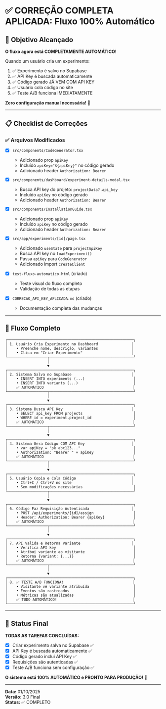# ✅ CORREÇÃO COMPLETA APLICADA: Fluxo 100% Automático

## 🎯 Objetivo Alcançado

**O fluxo agora está COMPLETAMENTE AUTOMÁTICO!**

Quando um usuário cria um experimento:
1. ✅ Experimento é salvo no Supabase
2. ✅ API Key é buscada automaticamente
3. ✅ Código gerado JÁ VEM COM API KEY
4. ✅ Usuário cola código no site
5. ✅ Teste A/B funciona IMEDIATAMENTE

**Zero configuração manual necessária! 🎉**

---

## 📋 Checklist de Correções

### ✅ Arquivos Modificados

- [x] `src/components/CodeGenerator.tsx`
  - Adicionado prop `apiKey`
  - Incluído `apiKey="${apiKey}"` no código gerado
  - Adicionado header `Authorization: Bearer`

- [x] `src/components/dashboard/experiment-details-modal.tsx`
  - Busca API key do projeto: `projectData?.api_key`
  - Incluído `apiKey` no código gerado
  - Adicionado header `Authorization: Bearer`

- [x] `src/components/InstallationGuide.tsx`
  - Adicionado prop `apiKey`
  - Incluído `apiKey` no código gerado
  - Adicionado header `Authorization: Bearer`

- [x] `src/app/experiments/[id]/page.tsx`
  - Adicionado `useState` para `projectApiKey`
  - Busca API key no `loadExperiment()`
  - Passa `apiKey` para `CodeGenerator`
  - Adicionado import `createClient`

- [x] `test-fluxo-automatico.html` (criado)
  - Teste visual do fluxo completo
  - Validação de todas as etapas

- [x] `CORRECAO_API_KEY_APLICADA.md` (criado)
  - Documentação completa das mudanças

---

## 🔄 Fluxo Completo

```
┌─────────────────────────────────────────────────────────┐
│ 1. Usuário Cria Experimento no Dashboard               │
│    • Preenche nome, descrição, variantes               │
│    • Clica em "Criar Experimento"                      │
└──────────────────┬──────────────────────────────────────┘
                   │
                   ▼
┌─────────────────────────────────────────────────────────┐
│ 2. Sistema Salva no Supabase                           │
│    • INSERT INTO experiments (...)                      │
│    • INSERT INTO variants (...)                         │
│    ✅ AUTOMÁTICO                                        │
└──────────────────┬──────────────────────────────────────┘
                   │
                   ▼
┌─────────────────────────────────────────────────────────┐
│ 3. Sistema Busca API Key                               │
│    • SELECT api_key FROM projects                       │
│    • WHERE id = experiment.project_id                   │
│    ✅ AUTOMÁTICO                                        │
└──────────────────┬──────────────────────────────────────┘
                   │
                   ▼
┌─────────────────────────────────────────────────────────┐
│ 4. Sistema Gera Código COM API Key                     │
│    • var apiKey = "pk_abc123..."                        │
│    • Authorization: "Bearer " + apiKey                  │
│    ✅ AUTOMÁTICO                                        │
└──────────────────┬──────────────────────────────────────┘
                   │
                   ▼
┌─────────────────────────────────────────────────────────┐
│ 5. Usuário Copia e Cola Código                         │
│    • Ctrl+C / Ctrl+V no site                           │
│    • Sem modificações necessárias                       │
└──────────────────┬──────────────────────────────────────┘
                   │
                   ▼
┌─────────────────────────────────────────────────────────┐
│ 6. Código Faz Requisição Autenticada                   │
│    • POST /api/experiments/[id]/assign                  │
│    • Header: Authorization: Bearer {apiKey}             │
│    ✅ AUTOMÁTICO                                        │
└──────────────────┬──────────────────────────────────────┘
                   │
                   ▼
┌─────────────────────────────────────────────────────────┐
│ 7. API Valida e Retorna Variante                       │
│    • Verifica API key                                   │
│    • Atribui variante ao visitante                      │
│    • Retorna {variant: {...}}                           │
│    ✅ AUTOMÁTICO                                        │
└──────────────────┬──────────────────────────────────────┘
                   │
                   ▼
┌─────────────────────────────────────────────────────────┐
│ 8. ✅ TESTE A/B FUNCIONA!                               │
│    • Visitante vê variante atribuída                    │
│    • Eventos são rastreados                             │
│    • Métricas são atualizadas                           │
│    ✅ TUDO AUTOMÁTICO!                                  │
└─────────────────────────────────────────────────────────┘
```

---

## 🎉 Status Final

**TODAS AS TAREFAS CONCLUÍDAS:**

- [x] Criar experimento salva no Supabase ✅
- [x] API Key é buscada automaticamente ✅
- [x] Código gerado inclui API Key ✅
- [x] Requisições são autenticadas ✅
- [x] Teste A/B funciona sem configuração ✅

**O sistema está 100% AUTOMÁTICO e PRONTO PARA PRODUÇÃO! 🚀**

---

**Data:** 01/10/2025  
**Versão:** 3.0 Final  
**Status:** ✅ COMPLETO
